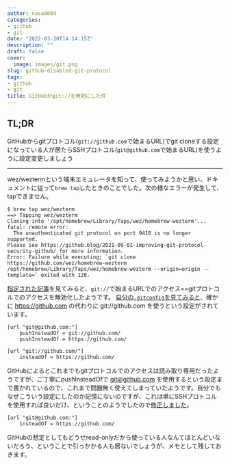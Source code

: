 ```yaml
---
author: nasa9084
categories:
- github
- git
date: "2022-03-20T14:14:15Z"
description: ""
draft: false
cover:
  image: images/git.png
slug: github-disabled-git-protocol
tags:
- github
- git
title: GitHubがgit://を無効にした件
---
```



## TL;DR
GitHubからgitプロトコル(`git://github.com`で始まるURL)でgit cloneする設定になっている人が居たらSSHプロトコル(`git@github.com`で始まるURL)を使うように設定変更しましょう

---

wez/weztermという端末エミュレータを知って、使ってみようかと思い、ドキュメントに従って`brew tap`したときのことでした。次の様なエラーが発生して、tapできません。

```
$ brew tap wez/wezterm
==> Tapping wez/wezterm
Cloning into '/opt/homebrew/Library/Taps/wez/homebrew-wezterm'...
fatal: remote error: 
  The unauthenticated git protocol on port 9418 is no longer supported.
Please see https://github.blog/2021-09-01-improving-git-protocol-security-github/ for more information.
Error: Failure while executing; `git clone https://github.com/wez/homebrew-wezterm /opt/homebrew/Library/Taps/wez/homebrew-wezterm --origin=origin --template=` exited with 128.
```

[指定された記事](https://github.blog/2021-09-01-improving-git-protocol-security-github/)を見てみると、`git://`で始まるURLでのアクセス==gitプロトコルでのアクセスを無効化したようです。
[自分の`.gitconfig`を見てみると](https://github.com/nasa9084/dotfiles/blob/2aa844041a6ec45ae08d73ba850ecedb68e0eb89/.gitconfig)、確かに https://github.com の代わりに git://github.com を使うという設定がされています。

```
[url "git@github.com:"]
	pushInsteadOf = git://github.com/
	pushInsteadOf = https://github.com/

[url "git://github.com/"]
	insteadOf = https://github.com/
```

GitHubによるとこれまでもgitプロトコルでのアクセスは読み取り専用だったようですが、ご丁寧にpushInsteadOfで git@github.com を使用するという設定まで書かれているので、これまで問題無く使えてしまっていたようです。自分でもなぜこういう設定にしたのか記憶にないのですが、これは単にSSHプロトコルを使用すれば良いだけ、ということのようでしたので[修正しました](https://github.com/nasa9084/dotfiles/blob/a55ab8c0d44bbda1d9fff398ac3e3a69a79be274/.gitconfig)。

```
[url "git@github.com:"]
	insteadOf = https://github.com/
```

GitHubの想定としてもどうせread-onlyだから使っている人なんてほとんどいないだろう、ということで引っかかる人も居ないでしょうが、メモとして残しておきます。



